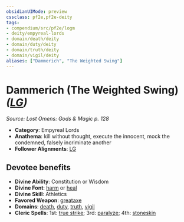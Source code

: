 ```yaml
---
obsidianUIMode: preview
cssclass: pf2e,pf2e-deity
tags:
- compendium/src/pf2e/logm
- deity/empyreal-lords
- domain/death/deity
- domain/duty/deity
- domain/truth/deity
- domain/vigil/deity
aliases: ["Dammerich", "The Weighted Swing"]
---
```

# Dammerich (The Weighted Swing) *([LG](/rules/traits/lawful-goo-b1.md))*  
*Source: Lost Omens: Gods & Magic p. 128*  

- **Category**: Empyreal Lords
- **Anathema**: kill without thought, execute the innocent, mock the condemned, falsely incriminate another
- **Follower Alignments**: [LG](/rules/traits/lawful-goo-b1.md)

## Devotee benefits

- **Divine Ability**: Constitution or Wisdom
- **Divine Font**: [harm](/compendium/spells/harm.md) or [heal](/compendium/spells/heal.md)
- **Divine Skill**: Athletics
- **Favored Weapon**: [greataxe](/compendium/equipment/items/greataxe.md)
- **Domains**: [death](/compendium/setting/domains.md#Death), [duty](/compendium/setting/domains.md#Duty), [truth](/compendium/setting/domains.md#Truth), [vigil](/compendium/setting/domains.md#Vigil)
- **Cleric Spells**: 1st: [true strike](/compendium/spells/true-strike.md); 3rd: [paralyze](/compendium/spells/paralyze.md); 4th: [stoneskin](/compendium/spells/stoneskin.md)